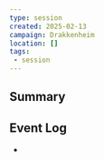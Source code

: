 ```yaml
---
type: session
created: 2025-02-13
campaign: Drakkenheim
location: []
tags:
 - session
---
```



## Summary

## Event Log

- 

